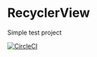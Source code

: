 # RecyclerView

Simple test project

[![CircleCI](https://circleci.com/gh/AndreyAppDev/RecyclerView.svg?style=svg)](https://circleci.com/gh/AndreyAppDev/RecyclerView)
